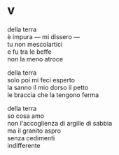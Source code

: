 # v

della terra  
è impura — mi dissero —  
tu non mescolartici  
e fu tra le beffe  
non la meno atroce

della terra  
solo poi mi feci esperto  
la sanno il mio dorso il petto  
le braccia che la tengono ferma

della terra  
so cosa amo  
non l'accoglienza di argille di sabbia  
ma il granito aspro  
senza cedimenti  
indifferente
